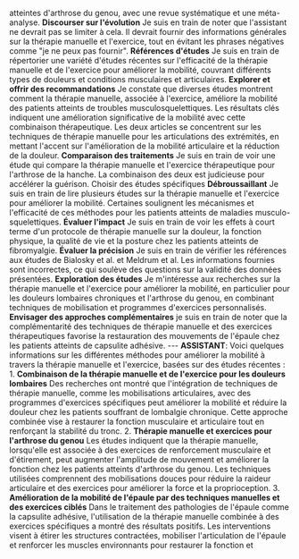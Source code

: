 atteintes d'arthrose du genou, avec une revue systématique et une méta-analyse. **Discourser sur l'évolution** Je suis en train de noter que l'assistant ne devrait pas se limiter à cela. Il devrait fournir des informations générales sur la thérapie manuelle et l'exercice, tout en évitant les phrases négatives comme "je ne peux pas fournir". **Références d'études** Je suis en train de répertorier une variété d'études récentes sur l'efficacité de la thérapie manuelle et de l'exercice pour améliorer la mobilité, couvrant différents types de douleurs et conditions musculaires et articulaires. **Explorer et offrir des recommandations** Je constate que diverses études montrent comment la thérapie manuelle, associée à l'exercice, améliore la mobilité des patients atteints de troubles musculosquelettiques. Les résultats clés indiquent une amélioration significative de la mobilité avec cette combinaison thérapeutique. Les deux articles se concentrent sur les techniques de thérapie manuelle pour les articulations des extrémités, en mettant l'accent sur l'amélioration de la mobilité articulaire et la réduction de la douleur. **Comparaison des traitements** Je suis en train de voir une étude qui compare la thérapie manuelle et l'exercice thérapeutique pour l'arthrose de la hanche. La combinaison des deux est judicieuse pour accélérer la guérison. Choisir des études spécifiques **Débroussaillant** Je suis en train de lire plusieurs études sur la thérapie manuelle et l'exercice pour améliorer la mobilité. Certaines soulignent les mécanismes et l'efficacité de ces méthodes pour les patients atteints de maladies musculo-squelettiques. **Évaluer l'impact** Je suis en train de voir les effets à court terme d'un protocole de thérapie manuelle sur la douleur, la fonction physique, la qualité de vie et la posture chez les patients atteints de fibromyalgie. **Évaluer la précision** Je suis en train de vérifier les références aux études de Bialosky et al. et Meldrum et al. Les informations fournies sont incorrectes, ce qui soulève des questions sur la validité des données présentées. **Exploration des études** Je m'intéresse aux recherches sur la thérapie manuelle et l'exercice pour améliorer la mobilité, en particulier pour les douleurs lombaires chroniques et l'arthrose du genou, en combinant techniques de mobilisation et programmes d'exercices personnalisés. **Envisager des approches complémentaires** je suis en train de noter que la complémentarité des techniques de thérapie manuelle et des exercices thérapeutiques favorise la restauration des mouvements de l'épaule chez les patients atteints de capsulite adhésive. --- **ASSISTANT**: Voici quelques informations sur les différentes méthodes pour améliorer la mobilité à travers la thérapie manuelle et l'exercice, basées sur des études récentes : 1. **Combinaison de la thérapie manuelle et de l'exercice pour les douleurs lombaires** Des recherches ont montré que l'intégration de techniques de thérapie manuelle, comme les mobilisations articulaires, avec des programmes d'exercices spécifiques peut améliorer la mobilité et réduire la douleur chez les patients souffrant de lombalgie chronique. Cette approche combinée vise à restaurer la fonction musculaire et articulaire tout en renforçant la stabilité du tronc. 2. **Thérapie manuelle et exercices pour l'arthrose du genou** Les études indiquent que la thérapie manuelle, lorsqu'elle est associée à des exercices de renforcement musculaire et d'étirement, peut augmenter l'amplitude de mouvement et améliorer la fonction chez les patients atteints d'arthrose du genou. Les techniques utilisées comprennent des mobilisations douces pour réduire la raideur articulaire et des exercices pour améliorer la force et la proprioception. 3. **Amélioration de la mobilité de l'épaule par des techniques manuelles et des exercices ciblés** Dans le traitement des pathologies de l'épaule comme la capsulite adhésive, l'utilisation de la thérapie manuelle combinée à des exercices spécifiques a montré des résultats positifs. Les interventions visent à étirer les structures contractées, mobiliser l'articulation de l'épaule et renforcer les muscles environnants pour restaurer la fonction et